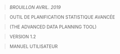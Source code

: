 > *BROUILLON AVRIL. 2019*

> OUTIL DE PLANIFICATION STATISTIQUE AVANCÉE

> (THE ADVANCED DATA PLANNING TOOL)

> VERSION 1.2

> MANUEL UTILISATEUR
